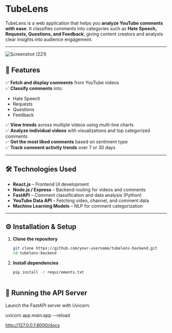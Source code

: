 
# TubeLens

TubeLens is a web application that helps you **analyze YouTube comments with ease**. It classifies comments into categories such as **Hate Speech, Requests, Questions, and Feedback**, giving content creators and analysts clear insights into audience engagement.

---
![Screenshot (221)](https://github.com/user-attachments/assets/ca1c789a-9cb0-4908-a714-76d694d42555)

## 🎯 Features

✅ **Fetch and display comments** from YouTube videos  
✅ **Classify comments** into:
- Hate Speech
- Requests
- Questions
- Feedback  

✅ **View trends** across multiple videos using multi-line charts  
✅ **Analyze individual videos** with visualizations and top categorized comments  
✅ **Get the most liked comments** based on sentiment type  
✅ **Track comment activity trends** over 7 or 30 days  

---

## 🛠️ Technologies Used

- **React.js** – Frontend UI development  
- **Node.js / Express** – Backend routing for videos and comments  
- **FastAPI** – Comment classification and data analysis (Python)  
- **YouTube Data API** – Fetching video, channel, and comment data  
- **Machine Learning Models** – NLP for comment categorization  

---


## ⚙️ Installation & Setup

1. **Clone the repository**

   ```bash
   git clone https://github.com/your-username/tubelens-backend.git
   cd tubelens-backend


2. **Install dependencies**

   ```bash
   pip install -r requirements.txt
  

##  🚀 Running the API Server

Launch the FastAPI server with Uvicorn:

uvicorn app.main:app --reload

http://127.0.0.1:8000/docs


